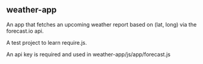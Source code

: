 ## weather-app ##

An app that fetches an upcoming weather report based on (lat, long) via the forecast.io api.

A test project to learn require.js.

An api key is required and used in weather-app/js/app/forecast.js 